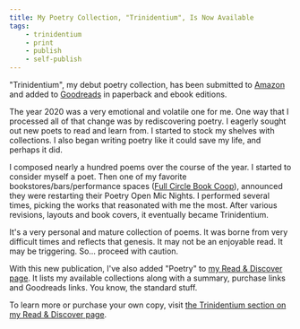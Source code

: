 ```yaml
---
title: My Poetry Collection, "Trinidentium", Is Now Available
tags:
    - trinidentium
    - print
    - publish
    - self-publish
---
```

"Trinidentium", my debut poetry collection, has been submitted to <a href="https://www.amazon.com/dp/B09KNGBDF7" title="Trinidentium by Miles Rausch, available on Amazon.com" target="_blank" rel="noopener">Amazon</a> and added to <a href="https://www.goodreads.com/book/show/59665189-trinidentium" title="Trinidentium by Miles Rausch on Goodreads" target="_blank" rel="noopener">Goodreads</a> in paperback and ebook editions.

<!--more-->

The year 2020 was a very emotional and volatile one for me. One way that I processed all of that change was by rediscovering poetry. I eagerly sought out new poets to read and learn from. I started to stock my shelves with collections. I also began writing poetry like it could save my life, and perhaps it did.

I composed nearly a hundred poems over the course of the year. I started to consider myself a poet. Then one of my favorite bookstores/bars/performance spaces (<a href="https://www.fullcirclebookcoop.com/" target="_blank" rel="noopener">Full Circle Book Coop</a>), announced they were restarting their Poetry Open Mic Nights. I performed several times, picking the works that reasonated with me the most. After various revisions, layouts and book covers, it eventually became Trinidentium.

It's a very personal and mature collection of poems. It was borne from very difficult times and reflects that genesis. It may not be an enjoyable read. It may be triggering. So&hellip; proceed with caution.

With this new publication, I've also added "Poetry" to <a href="/read/#poetry">my Read &amp; Discover page</a>. It lists my available collections along with a summary, purchase links and Goodreads links. You know, the standard stuff.

To learn more or purchase your own copy, visit <a href="/read/#poetry_trinidentium">the Trinidentium section on my Read &amp; Discover page</a>.
